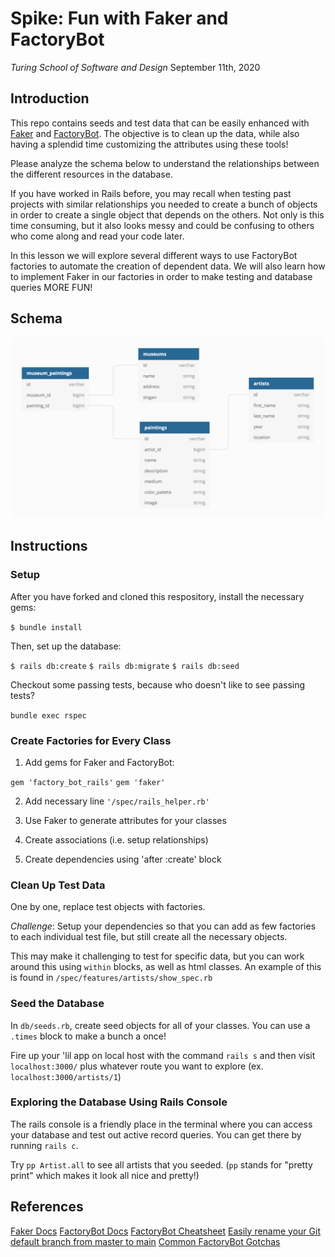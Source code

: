 # Spike: Fun with Faker and FactoryBot

*Turing School of Software and Design*
September 11th, 2020

## Introduction

This repo contains seeds and test data that can be easily enhanced with [Faker](https://github.com/faker-ruby/faker) and [FactoryBot](https://github.com/thoughtbot/factory_bot/blob/master/GETTING_STARTED.md). The objective is to clean up the data, while also having a splendid time customizing the attributes using these tools!

Please analyze the schema below to understand the relationships between the different resources in the database.

If you have worked in Rails before, you may recall when testing past projects with similar relationships you needed to create a bunch of objects in order to create a single object that depends on the others. Not only is this time consuming, but it also looks messy and could be confusing to others who come along and read your code later.

In this lesson we will explore several different ways to use FactoryBot factories to automate the creation of dependent data. We will also learn how to implement Faker in our factories in order to make testing and database queries MORE FUN!

## Schema

![Schema](/public/schema.png)

## Instructions

### Setup

After you have forked and cloned this respository, install the necessary gems:

`$ bundle install`

Then, set up the database:

`$ rails db:create`
`$ rails db:migrate`
`$ rails db:seed`

Checkout some passing tests, because who doesn't like to see passing tests?

`bundle exec rspec`

### Create Factories for Every Class

1. Add gems for Faker and FactoryBot:

`gem 'factory_bot_rails'`
`gem 'faker'`

2. Add necessary line `'/spec/rails_helper.rb'`

3. Use Faker to generate attributes for your classes

4. Create associations (i.e. setup relationships)

5. Create dependencies using 'after :create' block

### Clean Up Test Data

One by one, replace test objects with factories.

*Challenge*: Setup your dependencies so that you can add as few factories to each individual test file, but still create all the necessary objects.

This may make it challenging to test for specific data, but you can work around this using `within` blocks, as well as html classes. An example of this is found in `/spec/features/artists/show_spec.rb`

### Seed the Database

In `db/seeds.rb`, create seed objects for all of your classes. You can use a `.times` block to make a bunch a once!

Fire up your 'lil app on local host with the command `rails s` and then visit `localhost:3000/` plus whatever route you want to explore (ex. `localhost:3000/artists/1`)

### Exploring the Database Using Rails Console

The rails console is a friendly place in the terminal where you can access your database and test out active record queries. You can get there by running `rails c`.

Try `pp Artist.all` to see all artists that you seeded. (`pp` stands for "pretty print" which makes it look all nice and pretty!)

## References

[Faker Docs](https://github.com/faker-ruby/faker)
[FactoryBot Docs](https://github.com/thoughtbot/factory_bot/blob/master/GETTING_STARTED.md)
[FactoryBot Cheatsheet](https://devhints.io/factory_bot)
[Easily rename your Git default branch from master to main](https://www.hanselman.com/blog/EasilyRenameYourGitDefaultBranchFromMasterToMain.aspx)
[Common FactoryBot Gotchas](https://makandracards.com/rails_cheat_sheets/48119-common-factorybot-gotchas)
